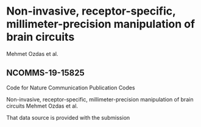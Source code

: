 # Non-invasive, receptor-specific, millimeter-precision manipulation of brain circuits
Mehmet Ozdas et al.
## NCOMMS-19-15825

Code for Nature Communication Publication Codes

Non-invasive, receptor-specific, millimeter-precision manipulation of brain circuits
Mehmet Ozdas et al.

That data source is provided with the submission
